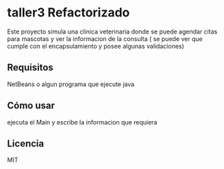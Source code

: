 # taller3 Refactorizado
Este proyecto simula una clinica veterinaria donde se puede agendar citas para mascotas y ver la informacion de la consulta ( se puede ver que cumple con el encapsulamiento y posee algunas validaciones) 

## Requisitos

NetBeans o algun programa que ejecute java

## Cómo usar

ejecuta el Main y escribe la informacion que requiera

## Licencia

MIT
